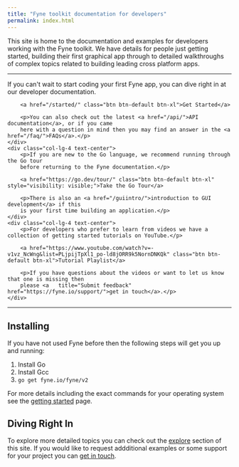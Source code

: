 ```yaml
---
title: "Fyne toolkit documentation for developers"
permalink: index.html
---
```


This site is home to the documentation and examples for developers working with the
Fyne toolkit. We have details for people just getting started, building their first
graphical app through to detailed walkthroughs of complex topics related to building
leading cross platform apps.

---

<div class="intro-row">
    <div class="col-lg-4 text-center">
        <p>If you can't wait to start coding your first Fyne app, you can dive right in at our developer documentation.</p>

        <a href="/started/" class="btn btn-default btn-xl">Get Started</a>

        <p>You can also check out the latest <a href="/api/">API documentation</a>, or if you came 
        here with a question in mind then you may find an answer in the <a href="/faq/">FAQs</a>.</p>
    </div>
    <div class="col-lg-4 text-center">
        <p>If you are new to the Go language, we recommend running through the Go tour
        before returning to the Fyne documentation.</p>

        <a href="https://go.dev/tour/" class="btn btn-default btn-xl" style="visibility: visible;">Take the Go Tour</a>

        <p>There is also an <a href="/guiintro/">introduction to GUI development</a> if this
        is your first time building an application.</p>
    </div>
    <div class="col-lg-4 text-center">
        <p>For developers who prefer to learn from videos we have a collection of getting started tutorials on YouTube.</p>

        <a href="https://www.youtube.com/watch?v=-v1vz_NcWng&list=PLjpijTpXl1_po-ld8jORR9k5NornDNKQk" class="btn btn-default btn-xl">Tutorial Playlist</a>

        <p>If you have questions about the videos or want to let us know that one is missing then
        please <a   title="Submit feedback" href="https://fyne.io/support/">get in touch</a>.</p>
    </div>
</div>

---

## Installing

If you have not used Fyne before then the following steps will get you up and running:

1. Install Go
1. Install Gcc
1. `go get fyne.io/fyne/v2`

For more details including the exact commands for your operating system see
the [getting started](/started/) page.

## Diving Right In

To explore more detailed topics you can check out the [explore](/explore/)
section of this site. If you would like to request addditional examples or
some support for your project you can [get in touch](https://fyne.io/support/).
